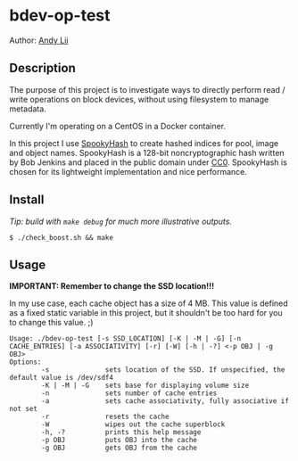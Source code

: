 # bdev-op-test

Author: [Andy Lii](mailto:usefulalgorithm@gmail.com)

## Description

The purpose of this project is to investigate ways to directly perform read /
write operations on block devices, without using filesystem to manage metadata.

Currently I'm operating on a CentOS in a Docker container.

In this project I use [SpookyHash](http://burtleburtle.net/bob/hash/spooky.html) 
to create hashed indices for pool, image and object names. SpookyHash is a 
128-bit noncryptographic hash written by Bob Jenkins and placed in the public 
domain under [CC0](https://creativecommons.org/publicdomain/zero/1.0/). 
SpookyHash is chosen for its lightweight implementation and nice performance.

## Install


_Tip: build with `make debug` for much more illustrative outputs._

```
$ ./check_boost.sh && make
```

## Usage

__IMPORTANT: Remember to change the SSD location!!!__

In my use case, each cache object has a size of 4 MB. This value is defined as a 
fixed static variable in this project, but it shouldn't be too hard for you to change
this value. ;)

```
Usage: ./bdev-op-test [-s SSD_LOCATION] [-K | -M | -G] [-n CACHE_ENTRIES] [-a ASSOCIATIVITY] [-r] [-W] [-h | -?] <-p OBJ | -g OBJ>
Options:
        -s              sets location of the SSD. If unspecified, the default value is /dev/sdf4
        -K | -M | -G    sets base for displaying volume size
        -n              sets number of cache entries
        -a              sets cache associativity, fully associative if not set
        -r              resets the cache
        -W              wipes out the cache superblock
        -h, -?          prints this help message
        -p OBJ          puts OBJ into the cache
        -g OBJ          gets OBJ from the cache
```

